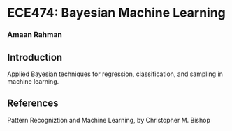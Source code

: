 # ECE474: Bayesian Machine Learning
### Amaan Rahman

## Introduction
Applied Bayesian techniques for regression, classification, and sampling in machine learning. 

## References
Pattern Recogniztion and Machine Learning, by Christopher M. Bishop
